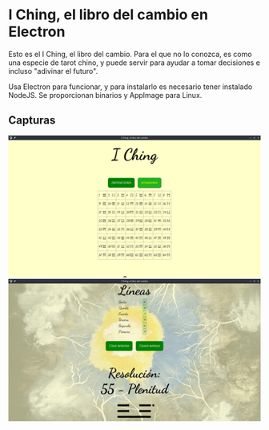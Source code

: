 # I Ching, el libro del cambio en Electron
<p>Esto es el I Ching, el libro del cambio. Para el que no lo conozca, es como una especie de tarot chino, y puede servir para ayudar a tomar decisiones e incluso "adivinar el futuro".</p>
<p>Usa Electron para funcionar, y para instalarlo es necesario tener instalado NodeJS. Se proporcionan binarios y AppImage para Linux.</p>

## Capturas

<img src="capturas/captura-hexagramas.png">

<img src="capturas/captura-resolucion.png">

